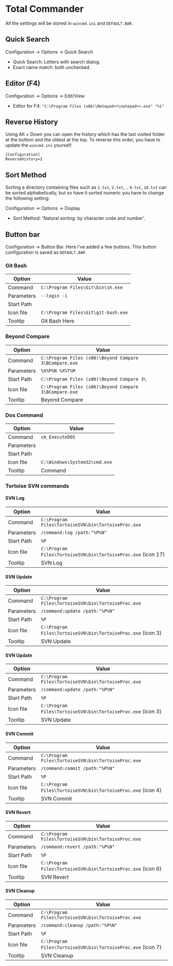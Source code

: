 # Total Commander
All the settings will be stored in `wincmd.ini` and `DEFAULT.BAR`.

## Quick Search
Configuration -> Options -> Quick Search
- Quick Search: Letters with search dialog.
- Exact name match: both unchecked.

## Editor (F4)
Configuration -> Options -> Edit/View
- Editor for F4: `"C:\Program Files (x86)\Notepad++\notepad++.exe" "%1"`

## Reverse History
Using Alt + Down you can open the history which has the last visited folder at the bottom and the oldest at the top. To reverse this order, you have to update the `wincmd.ini` yourself:

```
[Configuration]
ReverseHistory=1
```

## Sort Method
Sorting a directory containing files such as `1.txt`, `2.txt`, .. `9.txt`, `10.txt` can be sorted alphabetically, but so have it sorted numeric you have to change the following setting:

Configuration -> Options -> Display
- Sort Method: 'Natural sorting: by character code and number'.


## Button bar
Configuration -> Button Bar. Here i've added a few buttons. This button configuration is saved as `DEFAULT.BAR`

### Git Bash

| Option    	|  Value                             	|
|------------	|-----------------------------------	|
| Command    	| `C:\Program Files\Git\bin\sh.exe`  	|
| Parameters 	| `--login -i`                        	|
| Start Path 	|                                   	|
| Icon file  	| `C:\Program Files\Git\git-bash.exe` 	|
| Tooltip    	| Git Bash Here                     	|


### Beyond Compare
| Option     	| Value                                                  	|
|------------	|--------------------------------------------------------	|
| Command    	| `C:\Program Files (x86)\Beyond Compare 3\BCompare.exe` 	|
| Parameters 	| `%X%P%N %X%T%M`                                          	|
| Start Path 	| `C:\Program Files (x86)\Beyond Compare 3\`               	|
| Icon file  	| `C:\Program Files (x86)\Beyond Compare 3\BCompare.exe`   	|
| Tooltip    	| Beyond Compare                                         	|

### Dos Command
| Option     	| Value                       	|
|------------	|-----------------------------	|
| Command    	| `cm_ExecuteDOS`              	|
| Parameters 	|                             	|
| Start Path 	|                             	|
| Icon file  	| `C:\Windows\System32\cmd.exe` |
| Tooltip    	| Command                     	|


### Tortoise SVN commands
#### SVN Log
| Option     	| Value                       	                                |
|------------	|-------------------------------------------------------------- |
| Command    	| `C:\Program Files\TortoiseSVN\bin\TortoiseProc.exe`           |
| Parameters 	| `/command:log /path:"%P%N"`                                   |
| Start Path 	| `%P`                        	                                |
| Icon file  	| `C:\Program Files\TortoiseSVN\bin\TortoiseProc.exe` (icon 17) |
| Tooltip    	| SVN Log                     	                                |

#### SVN Update
| Option     	| Value                       	                                |
|------------	|-------------------------------------------------------------- |
| Command    	| `C:\Program Files\TortoiseSVN\bin\TortoiseProc.exe`           |
| Parameters 	| `/command:update /path:"%P%N"`                                |
| Start Path 	| `%P`                        	                                |
| Icon file  	| `C:\Program Files\TortoiseSVN\bin\TortoiseProc.exe` (icon 3)  |
| Tooltip    	| SVN Update                  	                                |


#### SVN Update
| Option     	| Value                       	                                |
|------------	|-------------------------------------------------------------- |
| Command    	| `C:\Program Files\TortoiseSVN\bin\TortoiseProc.exe`           |
| Parameters 	| `/command:update /path:"%P%N"`                                |
| Start Path 	| `%P`                        	                                |
| Icon file  	| `C:\Program Files\TortoiseSVN\bin\TortoiseProc.exe` (icon 3)  |
| Tooltip    	| SVN Update                  	                                |


#### SVN Commit
| Option     	| Value                       	                                |
|------------	|-------------------------------------------------------------- |
| Command    	| `C:\Program Files\TortoiseSVN\bin\TortoiseProc.exe`           |
| Parameters 	| `/command:commit /path:"%P%N"`                                |
| Start Path 	| `%P`                        	                                |
| Icon file  	| `C:\Program Files\TortoiseSVN\bin\TortoiseProc.exe` (icon 4)  |
| Tooltip    	| SVN Commit                  	                                |


#### SVN Revert
| Option     	| Value                       	                                |
|------------	|-------------------------------------------------------------- |
| Command    	| `C:\Program Files\TortoiseSVN\bin\TortoiseProc.exe`           |
| Parameters 	| `/command:revert /path:"%P%N"`                                |
| Start Path 	| `%P`                        	                                |
| Icon file  	| `C:\Program Files\TortoiseSVN\bin\TortoiseProc.exe` (icon 6)  |
| Tooltip    	| SVN Revert                  	                                |


#### SVN Cleanup
| Option     	| Value                       	                                |
|------------	|-------------------------------------------------------------- |
| Command    	| `C:\Program Files\TortoiseSVN\bin\TortoiseProc.exe`           |
| Parameters 	| `/command:cleanup /path:"%P%N"`                               |
| Start Path 	| `%P`                        	                                |
| Icon file  	| `C:\Program Files\TortoiseSVN\bin\TortoiseProc.exe` (icon 7)  |
| Tooltip    	| SVN Cleanup                  	                                |